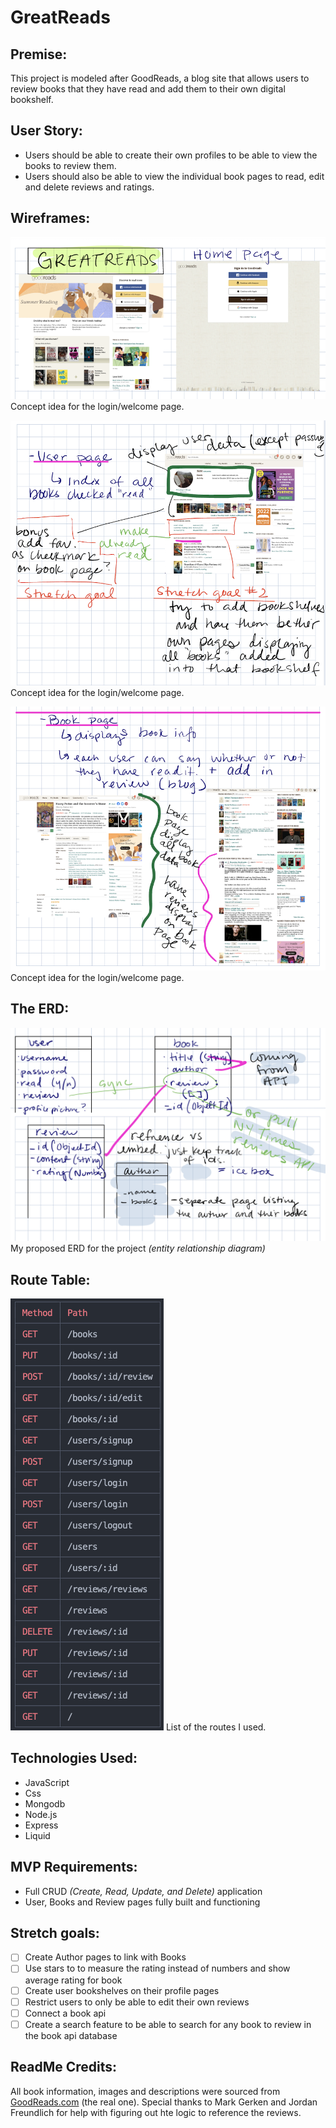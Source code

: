 # GreatReads

## Premise: 

This project is modeled after GoodReads, a blog site that allows users to review books that they have read and add them to their own digital bookshelf.


## User Story:

- Users should be able to create their own profiles to be able to view the books to review them.
- Users should also be able to view the individual book pages to read, edit and delete reviews and ratings.


## Wireframes:
 
![Login Page](./img/wireframe-login.png)
Concept idea for the login/welcome page.

![User Page](./img/wireframe-user-page.png)
Concept idea for the login/welcome page.

![Book Page](./img/wireframe-book-page.png)
Concept idea for the login/welcome page.


## The ERD: 

![ERD](./img/erd.png)
My proposed ERD for the project *(entity relationship diagram)*


## Route Table:
 ![Route Table](./img/routes-path.png)
List of the routes I used.

## Technologies Used:
- JavaScript
- Css
- Mongodb
- Node.js
- Express
- Liquid

## MVP Requirements:
- Full CRUD *(Create, Read, Update, and Delete)* application
- User, Books and Review pages fully built and functioning

## Stretch goals:
- [ ] Create Author pages to link with Books
- [ ] Use stars to to measure the rating instead of numbers and show average rating for book
- [ ] Create user bookshelves on their profile pages
- [ ] Restrict users to only be able to edit their own reviews
- [ ] Connect a book api 
- [ ] Create a search feature to be able to search for any book to review in the book api database

## ReadMe Credits:
All book information, images and descriptions were sourced from [GoodReads.com](https://www.goodreads.com) (the real one). Special thanks to Mark Gerken and Jordan Freundlich for help with figuring out hte logic to reference the reviews. 